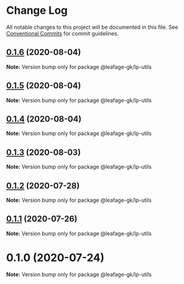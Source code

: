 # Change Log

All notable changes to this project will be documented in this file.
See [Conventional Commits](https://conventionalcommits.org) for commit guidelines.

## [0.1.6](https://github.com/leafage-gk/leafage-libs/compare/@leafage-gk/lp-utils@0.1.5...@leafage-gk/lp-utils@0.1.6) (2020-08-04)

**Note:** Version bump only for package @leafage-gk/lp-utils

## [0.1.5](https://github.com/leafage-gk/leafage-libs/compare/@leafage-gk/lp-utils@0.1.4...@leafage-gk/lp-utils@0.1.5) (2020-08-04)

**Note:** Version bump only for package @leafage-gk/lp-utils

## [0.1.4](https://github.com/leafage-gk/leafage-libs/compare/@leafage-gk/lp-utils@0.1.3...@leafage-gk/lp-utils@0.1.4) (2020-08-04)

**Note:** Version bump only for package @leafage-gk/lp-utils

## [0.1.3](https://github.com/leafage-gk/leafage-libs/compare/@leafage-gk/lp-utils@0.1.2...@leafage-gk/lp-utils@0.1.3) (2020-08-03)

**Note:** Version bump only for package @leafage-gk/lp-utils

## [0.1.2](https://github.com/leafage-gk/leafage-libs/compare/@leafage-gk/lp-utils@0.1.1...@leafage-gk/lp-utils@0.1.2) (2020-07-28)

**Note:** Version bump only for package @leafage-gk/lp-utils

## [0.1.1](https://github.com/leafage-gk/leafage-libs/compare/@leafage-gk/lp-utils@0.1.0...@leafage-gk/lp-utils@0.1.1) (2020-07-26)

**Note:** Version bump only for package @leafage-gk/lp-utils

# 0.1.0 (2020-07-24)

**Note:** Version bump only for package @leafage-gk/lp-utils
